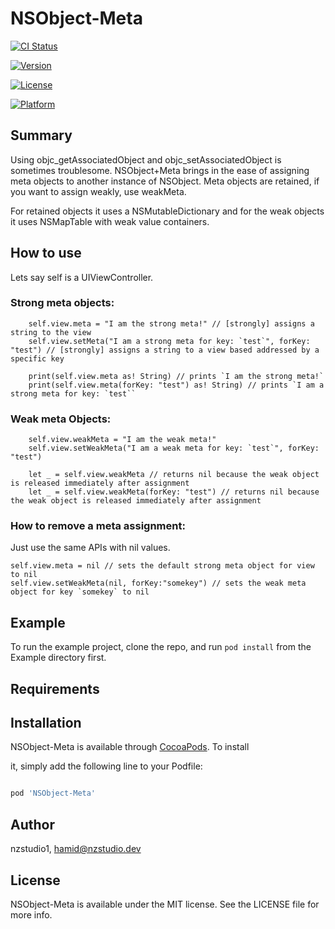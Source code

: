 
# NSObject-Meta

  

[![CI Status](https://img.shields.io/travis/nzstudio1/NSObject-Meta.svg?style=flat)](https://travis-ci.org/nzstudio1/NSObject-Meta)

[![Version](https://img.shields.io/cocoapods/v/NSObject-Meta.svg?style=flat)](https://cocoapods.org/pods/NSObject-Meta)

[![License](https://img.shields.io/cocoapods/l/NSObject-Meta.svg?style=flat)](https://cocoapods.org/pods/NSObject-Meta)

[![Platform](https://img.shields.io/cocoapods/p/NSObject-Meta.svg?style=flat)](https://cocoapods.org/pods/NSObject-Meta)

  

## Summary

Using objc_getAssociatedObject and objc_setAssociatedObject is sometimes troublesome. NSObject+Meta brings in the ease of assigning meta objects to another instance of NSObject. Meta objects are retained, if you want to assign weakly, use weakMeta.

For retained objects it uses a NSMutableDictionary and for the weak objects it uses NSMapTable with weak value containers.

  

## How to use
Lets say self is a UIViewController. 
### Strong meta objects:

        self.view.meta = "I am the strong meta!" // [strongly] assigns a string to the view
        self.view.setMeta("I am a strong meta for key: `test`", forKey: "test") // [strongly] assigns a string to a view based addressed by a specific key
        
        print(self.view.meta as! String) // prints `I am the strong meta!`
        print(self.view.meta(forKey: "test") as! String) // prints `I am a strong meta for key: `test``
        
  ### Weak meta Objects:
  
        self.view.weakMeta = "I am the weak meta!"
        self.view.setWeakMeta("I am a weak meta for key: `test`", forKey: "test")

        let _ = self.view.weakMeta // returns nil because the weak object is released immediately after assignment
        let _ = self.view.weakMeta(forKey: "test") // returns nil because the weak object is released immediately after assignment

### How to remove a meta assignment:
Just use the same APIs with nil values.

    self.view.meta = nil // sets the default strong meta object for view to nil
    self.view.setWeakMeta(nil, forKey:"somekey") // sets the weak meta object for key `somekey` to nil

  

## Example

  

To run the example project, clone the repo, and run `pod install` from the Example directory first.

  

## Requirements

  

## Installation

  

NSObject-Meta is available through [CocoaPods](https://cocoapods.org). To install

it, simply add the following line to your Podfile:

  

```ruby

pod 'NSObject-Meta'

```

  

## Author

  

nzstudio1, hamid@nzstudio.dev

  

## License

  

NSObject-Meta is available under the MIT license. See the LICENSE file for more info.
